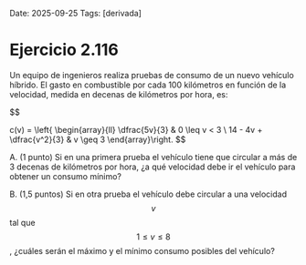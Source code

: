 Date: 2025-09-25
Tags: [derivada]

# Ejercicio 2.116

 
Un equipo de ingenieros realiza pruebas de consumo de un nuevo vehículo híbrido. El gasto en combustible por cada 100 kilómetros en función de la velocidad, medida en decenas de kilómetros por hora, es:

$$
 
c(v) = \left\{ \begin{array}{ll}
 \dfrac{5v}{3} &  0 \leq v < 3 \\
 14 - 4v + \dfrac{v^2}{3} &  v \geq 3
\end{array}\right.
$$

A.   (1 punto) Si en una primera prueba el vehículo tiene que circular a más de 3 decenas de kilómetros por hora, ¿a qué velocidad debe ir el vehículo para obtener un consumo mínimo?

B.   (1,5 puntos) Si en otra prueba el vehículo debe circular a una velocidad  $$ v$$   tal que  $$ 1  \leq  v  \leq  8$$  , ¿cuáles serán el máximo y el mínimo consumo posibles del vehículo?

